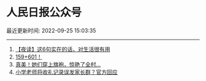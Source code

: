 # 人民日报公众号

最近更新时间: 2022-09-25 15:03:35

--- 
1. [【夜读】这6句实在的话，对生活很有用](https://mp.weixin.qq.com/s/VLsCoP8BjfT3bAF3-gobQA) 
2. [159+601！](https://mp.weixin.qq.com/s/mXHgrj2MkPWbpxxLxnwIYQ) 
3. [真美！她们穿上旗袍，惊艳了全村...](https://mp.weixin.qq.com/s/IbP0uYpzAvwl8PZwJrmuZQ) 
4. [小学老师将收礼记录误发家长群？官方回应](https://mp.weixin.qq.com/s/zbL3cffYFL4Us3kpj-mH9w) 
